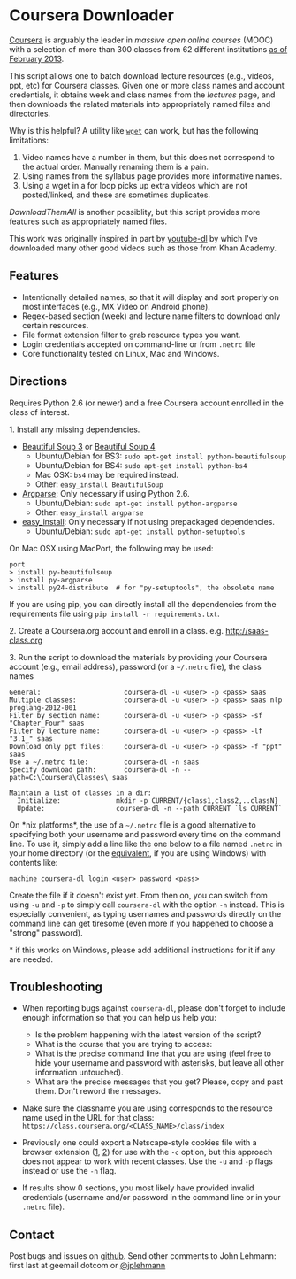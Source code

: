 Coursera Downloader
===================

[Coursera][1] is arguably the leader in *massive open online courses* (MOOC) 
with a selection of more than 300 classes from 62 different institutions [as of
February 2013][13].

This script allows one to batch download lecture resources (e.g., videos, ppt,
etc) for Coursera classes.  Given one or more class names and account credentials, 
it obtains week and class names from the *lectures* page, and then downloads 
the related materials into appropriately named files and directories.

Why is this helpful?  A utility like [`wget`][2] can work, but has the
following limitations:

1. Video names have a number in them, but this does not correspond to the
   actual order.  Manually renaming them is a pain.
2. Using names from the syllabus page provides more informative names.
3. Using a wget in a for loop picks up extra videos which are not
   posted/linked, and these are sometimes duplicates.

*DownloadThemAll* is another possiblity, but this script provides more features such
as appropriately named files.

This work was originally inspired in part by [youtube-dl][3] by which 
I've downloaded many other good videos such as those from Khan Academy.


Features
--------

  * Intentionally detailed names, so that it will display and sort properly
    on most interfaces (e.g., MX Video on Android phone).
  * Regex-based section (week) and lecture name filters to download only
    certain resources.
  * File format extension filter to grab resource types you want.
  * Login credentials accepted on command-line or from `.netrc` file
  * Core functionality tested on Linux, Mac and Windows.


Directions
----------

Requires Python 2.6 (or newer) and a free Coursera account enrolled in
the class of interest.

1\. Install any missing dependencies.

  * [Beautiful Soup 3][4] or [Beautiful Soup 4][5]
    - Ubuntu/Debian for BS3: `sudo apt-get install python-beautifulsoup`
    - Ubuntu/Debian for BS4: `sudo apt-get install python-bs4`
    - Mac OSX: `bs4` may be required instead.
    - Other: `easy_install BeautifulSoup`
  * [Argparse][6]: Only necessary if using Python 2.6.
    - Ubuntu/Debian: `sudo apt-get install python-argparse`
    - Other: `easy_install argparse`
  * [easy_install][7]: Only necessary if not using prepackaged dependencies.
    - Ubuntu/Debian: `sudo apt-get install python-setuptools`

On Mac OSX using MacPort, the following may be used:

    port
    > install py-beautifulsoup
    > install py-argparse
    > install py24-distribute  # for "py-setuptools", the obsolete name

If you are using pip, you can directly install all the dependencies from the
requirements file using `pip install -r requirements.txt`.

2\. Create a Coursera.org account and enroll in a class.
e.g. http://saas-class.org

3\. Run the script to download the materials by providing your Coursera
account (e.g., email address), password (or a `~/.netrc` file), the class names

    General:                     coursera-dl -u <user> -p <pass> saas
    Multiple classes:            coursera-dl -u <user> -p <pass> saas nlp proglang-2012-001
    Filter by section name:      coursera-dl -u <user> -p <pass> -sf "Chapter_Four" saas
    Filter by lecture name:      coursera-dl -u <user> -p <pass> -lf "3.1_" saas
    Download only ppt files:     coursera-dl -u <user> -p <pass> -f "ppt" saas
    Use a ~/.netrc file:         coursera-dl -n saas
    Specify download path:       coursera-dl -n --path=C:\Coursera\Classes\ saas
    
    Maintain a list of classes in a dir:
      Initialize:              mkdir -p CURRENT/{class1,class2,..classN}
      Update:                  coursera-dl -n --path CURRENT `ls CURRENT`

On \*nix platforms\*, the use of a `~/.netrc` file is a good alternative to
specifying both your username and password every time on the command
line. To use it, simply add a line like the one below to a file named
`.netrc` in your home directory (or the [equivalent][8], if you are using
Windows) with contents like:

    machine coursera-dl login <user> password <pass>

Create the file if it doesn't exist yet.  From then on, you can switch from
using `-u` and `-p` to simply call `coursera-dl` with the option `-n`
instead.  This is especially convenient, as typing usernames and passwords
directly on the command line can get tiresome (even more if you happened to
choose a "strong" password).

\* if this works on Windows, please add additional instructions for it if
any are needed.

Troubleshooting
---------------

* When reporting bugs against `coursera-dl`, please don't forget to include
  enough information so that you can help us help you:
  - Is the problem happening with the latest version of the script?
  - What is the course that you are trying to access:
  - What is the precise command line that you are using (feel free to hide
    your username and password with asterisks, but leave all other
    information untouched).
  - What are the precise messages that you get? Please, copy and past them.
    Don't reword the messages.

* Make sure the classname you are using corresponds to the resource name used in
  the URL for that class:
    `https://class.coursera.org/<CLASS_NAME>/class/index`

* Previously one could export a Netscape-style cookies file with a browser
  extension ([1][9], [2][10]) for use with the `-c` option, but this
  approach does not appear to work with recent classes. Use the `-u` and
  `-p` flags instead or use the `-n` flag.

* If results show 0 sections, you most likely have provided invalid
  credentials (username and/or password in the command line or in your
  `.netrc` file).


Contact
-------

Post bugs and issues on [github][11]. Send other comments to John Lehmann:
first last at geemail dotcom or [@jplehmann][12]

[1]: https://www.coursera.org
[2]: http://sourceforge.net/projects/gnuwin32/files/wget/1.11.4-1/wget-1.11.4-1-setup.exe
[3]: https://rg3.github.com/youtube-dl
[4]: http://www.crummy.com/software/BeautifulSoup/bs3
[5]: http://www.crummy.com/software/BeautifulSoup
[6]: http://pypi.python.org/pypi/argparse
[7]: http://pypi.python.org/pypi/setuptools
[8]: http://stackoverflow.com/a/6031266/962311
[9]: https://chrome.google.com/webstore/detail/lopabhfecdfhgogdbojmaicoicjekelh
[10]: https://addons.mozilla.org/en-US/firefox/addon/export-cookies
[11]: https://github.com/jplehmann/coursera/issues
[12]: https://twitter.com/jplehmann
[13]: http://techcrunch.com/2013/02/20/coursera-adds-29-schools-90-courses-and-4-new-languages-to-its-online-learning-platform
